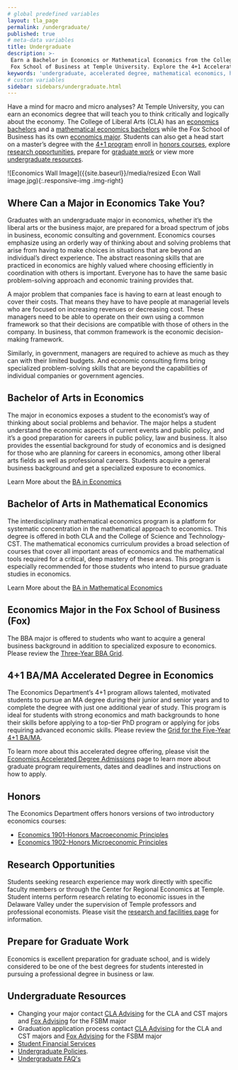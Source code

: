 ```yaml
---
# global predefined variables
layout: tla_page
permalink: /undergraduate/
published: true
# meta-data variables
title: Undergraduate
description: >-
 Earn a Bachelor in Economics or Mathematical Economics from the College of Liberal Arts, or explore the economics major from the
 Fox School of Business at Temple University. Explore the 4+1 Accelerated Degree program, honors courses, and research opportunities.
keywords: 'undergraduate, accelerated degree, mathematical economics, honors, research, resources'
# custom variables
sidebar: sidebars/undergraduate.html
---
```

Have a mind for macro and micro analyses? At Temple University, you can earn an economics degree that will teach you to think critically and logically about the economy. The College of Liberal Arts (CLA) has an [economics bachelors](#bachelor-of-arts-in-economics) and a [mathematical economics bachelors](#bachelor-of-arts-in-mathematical-economics) while the Fox School of Business has its own [economics major](#economics-major-in-the-fox-school-of-business-fox). Students can also get a head start on a master’s degree with the [4+1 program](#4-1-ba-ma-accelerated-degree-in-economics) enroll in [honors courses](#honors), explore [research opportunities](#research-opportunities), prepare for [graduate work](#prepare-for-graduate-work) or view more [undergraduate resources](#undergraduate-resources).

![Economics Wall Image]({{site.baseurl}}/media/resized Econ Wall image.jpg){:.responsive-img .img-right}
## Where Can a Major in Economics Take You?
Graduates with an undergraduate major in economics, whether it’s the liberal arts or the business major, are prepared for a broad spectrum of jobs in business, economic consulting and government. Economics courses emphasize using an orderly way of thinking about and solving problems that arise from having to make choices in situations that are beyond an individual’s direct experience. The abstract reasoning skills that are practiced in economics are highly valued where choosing efficiently in coordination with others is important. Everyone has to have the same basic problem-solving approach and economic training provides that.

A major problem that companies face is having to earn at least enough to cover their costs. That means they have to have people at managerial levels who are focused on increasing revenues or decreasing cost. These managers need to be able to operate on their own using a common framework so that their decisions are compatible with those of others in the company. In business, that common framework is the economic decision-making framework.

Similarly, in government, managers are required to achieve as much as they can with their limited budgets. And economic consulting firms bring specialized problem-solving skills that are beyond the capabilities of individual companies or government agencies.

## Bachelor of Arts in Economics
The major in economics exposes a student to the economist’s way of thinking about social problems and behavior. The major helps a student understand the economic aspects of current events and public policy, and it’s a good preparation for careers in public policy, law and business. It also provides the essential background for study of economics and is designed for those who are planning for careers in economics, among other liberal arts fields as well as professional careers. Students acquire a general business background and get a  specialized exposure to economics.

Learn More about the [BA in Economics](https://www.temple.edu/academics/degree-programs/economics-major-la-econ-ba)

## Bachelor of Arts in Mathematical Economics
The interdisciplinary mathematical economics program is a platform for systematic concentration in the mathematical approach to economics. This degree is offered in both CLA and the College of Science and Technology-CST. The mathematical economics curriculum provides a broad selection of courses that cover all important areas of economics and the mathematical tools required for a critical, deep mastery of these areas. This program is especially recommended for those students who intend to pursue graduate studies in economics.

Learn More about the [BA in Mathematical Economics](https://www.temple.edu/academics/degree-programs/mathematical-economics-major-la-mecn-ba)
 
## Economics Major in the Fox School of Business (Fox)
The BBA major is offered to students who want to acquire a general business background in addition to specialized exposure to economics. Please review the [Three-Year BBA Grid](https://liberalarts.temple.edu/sites/liberalarts/files/3yearBBAinEconomics.pdf).

## 4+1 BA/MA Accelerated Degree in Economics
The Economics Department’s 4+1 program allows talented, motivated students to pursue an MA degree during their junior and senior years and to complete the degree with just one additional year of study. This program is ideal for students with strong economics and math backgrounds to hone their skills before applying to a top-tier PhD program or applying for jobs requiring advanced economic skills. Please review the [Grid for the Five-Year 4+1 BA/MA](https://liberalarts.temple.edu/sites/liberalarts/files/Economics_BA_and_MA_41_Program-Annette.pdf).

To learn more about this accelerated degree offering, please visit the [Economics Accelerated Degree Admissions](https://liberalarts.temple.edu/ba-economics-ma-economics) page to learn more about graduate program requirements, dates and deadlines and instructions on how to apply.

## Honors
The Economics Department offers honors versions of two introductory economics courses:
- [Economics 1901-Honors Macroeconomic Principles](http://bulletin.temple.edu/search/?P=ECON%201901)
- [Economics 1902-Honors Microeconomic Principles](http://bulletin.temple.edu/search/?P=ECON%201902)

## Research Opportunities
Students seeking research experience may work directly  with specific faculty members or through the Center for  Regional Economics at Temple. Student interns perform research relating to economic issues in the Delaware Valley under the supervision of Temple professors and professional economists. Please visit the [research and facilities page](https://www.temple.edu/academics/degree-programs/economics-major-la-econ-ba/cla-economics-ba-research-facilities) for information. 

## Prepare for Graduate Work
Economics is excellent preparation for graduate school, and is widely considered to be one of the best degrees for students interested in pursuing a professional degree in business or law.

## Undergraduate Resources
- Changing your major contact [CLA Advising](http://www.cla.temple.edu/advising/) for the CLA and CST majors and [Fox Advising](http://www.fox.temple.edu/cms_academics/dept/advising/) for the FSBM major
- Graduation application process contact [CLA Advising](http://www.cla.temple.edu/advising/) for the CLA and CST majors and [Fox Advising](http://www.fox.temple.edu/cms_academics/dept/advising/) for the FSBM major
- [Student Financial Services](https://www.temple.edu/admissions/financial-aid)
- [Undergraduate Policies](http://bulletin.temple.edu/undergraduate/academic-policies/).
- [Undergraduate FAQ's](https://liberalarts.temple.edu/sites/liberalarts/files/Economics%20Undergraduate%20FAQ%27s.pdf)
